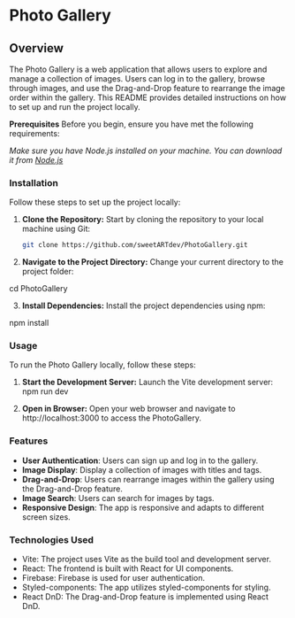 # Photo Gallery

## Overview
The Photo Gallery is a web application that allows users to explore and manage a collection of images. Users can log in to the gallery, browse through images, and use the Drag-and-Drop feature to rearrange the image order within the gallery. This README provides detailed instructions on how to set up and run the project locally.

**Prerequisites**
Before you begin, ensure you have met the following requirements:

*Make sure you have Node.js installed on your machine. You can download it from [Node.js](nodejs.org.)*

### Installation
Follow these steps to set up the project locally:

1. **Clone the Repository:** Start by cloning the repository to your local machine using Git:

    ```bash
    git clone https://github.com/sweetARTdev/PhotoGallery.git

2. **Navigate to the Project Directory:** Change your current directory to the project folder:

cd PhotoGallery

3. **Install Dependencies:** Install the project dependencies using npm:

npm install

### Usage
To run the Photo Gallery locally, follow these steps:

1. **Start the Development Server:** Launch the Vite development server:
npm run dev

2. **Open in Browser:** Open your web browser and navigate to http://localhost:3000 to access the PhotoGallery.

### Features
- **User Authentication**: Users can sign up and log in to the gallery.
- **Image Display**: Display a collection of images with titles and tags.
- **Drag-and-Drop**: Users can rearrange images within the gallery using the Drag-and-Drop feature.
- **Image Search**: Users can search for images by tags.
- **Responsive Design**: The app is responsive and adapts to different screen sizes.

### Technologies Used
- Vite: The project uses Vite as the build tool and development server.
- React: The frontend is built with React for UI components.
- Firebase: Firebase is used for user authentication.
- Styled-components: The app utilizes styled-components for styling.
- React DnD: The Drag-and-Drop feature is implemented using React DnD.

